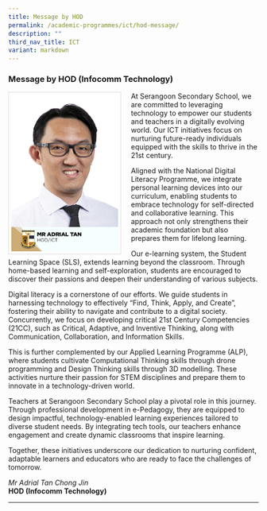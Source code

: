 ```yaml
---
title: Message by HOD
permalink: /academic-programmes/ict/hod-message/
description: ""
third_nav_title: ICT
variant: markdown
---
```

### Message by HOD (Infocomm Technology)

<img src="/images/School%20Management%20Team/adrial_tan_chong_jin.jpg" style="width:215px; height:315px; margin-right:20px; border:0.5px solid Gainsboro; padding: 5px" align="Left">

At Serangoon Secondary School, we are committed to leveraging technology to empower our students and teachers in a digitally evolving world. Our ICT initiatives focus on nurturing future-ready individuals equipped with the skills to thrive in the 21st century.

Aligned with the National Digital Literacy Programme, we integrate personal learning devices into our curriculum, enabling students to embrace technology for self-directed and collaborative learning. This approach not only strengthens their academic foundation but also prepares them for lifelong learning.

Our e-learning system, the Student Learning Space (SLS), extends learning beyond the classroom. Through home-based learning and self-exploration, students are encouraged to discover their passions and deepen their understanding of various subjects.

Digital literacy is a cornerstone of our efforts. We guide students in harnessing technology to effectively “Find, Think, Apply, and Create”, fostering their ability to navigate and contribute to a digital society. Concurrently, we focus on developing critical 21st Century Competencies (21CC), such as Critical, Adaptive, and Inventive Thinking, along with Communication, Collaboration, and Information Skills.

This is further complemented by our Applied Learning Programme (ALP), where students cultivate Computational Thinking skills through drone programming and Design Thinking skills through 3D modelling. These activities nurture their passion for STEM disciplines and prepare them to innovate in a technology-driven world.

Teachers at Serangoon Secondary School play a pivotal role in this journey. Through professional development in e-Pedagogy, they are equipped to design impactful, technology-enabled learning experiences tailored to diverse student needs. By integrating tech tools, our teachers enhance engagement and create dynamic classrooms that inspire learning.

Together, these initiatives underscore our dedication to nurturing confident, adaptable learners and educators who are ready to face the challenges of tomorrow.

*Mr Adrial Tan Chong Jin*
<br>**HOD (Infocomm Technology)**

<hr>